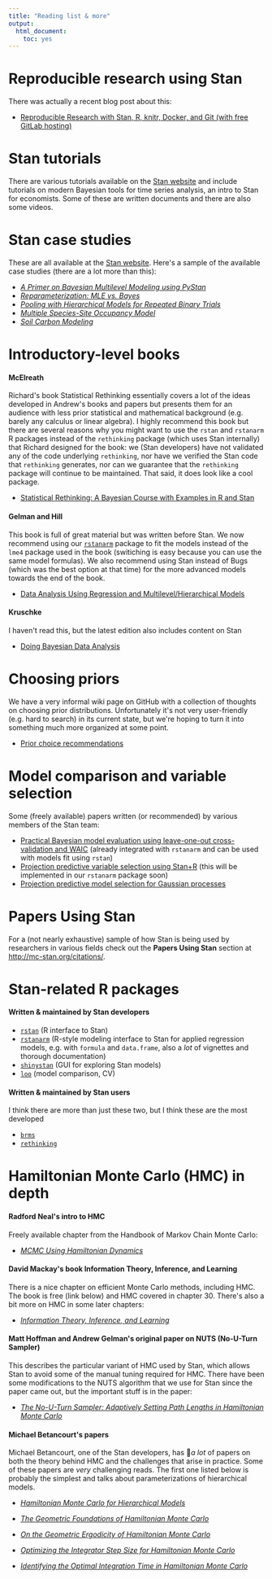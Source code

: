 ```yaml
---
title: "Reading list & more"
output:
  html_document:
    toc: yes
---
```


# Reproducible research using Stan

There was actually a recent blog post about this:

* [Reproducible Research with Stan, R, knitr, Docker, and Git (with free GitLab hosting)](http://andrewgelman.com/2016/07/07/reproducible-research-with-stan-and-docker-with-free-gitlab-hosting/)

# Stan tutorials

There are various tutorials available on the [Stan website](http://mc-stan.org/documentation)
and include tutorials on modern Bayesian tools for time series analysis,
an intro to Stan for economists. Some of these are written documents and
there are also some videos.

# Stan case studies

These are all available at the [Stan website](http://mc-stan.org/documentation/case-studies.html). Here's a sample
of the available case studies (there are a lot more than this):

* [_A Primer on Bayesian Multilevel Modeling using PyStan_](http://mc-stan.org/documentation/case-studies/radon.html)
* [_Reparameterization: MLE vs. Bayes_](http://mc-stan.org/documentation/case-studies/mle-params.html)
* [_Pooling with Hierarchical Models for Repeated Binary Trials_](http://mc-stan.org/documentation/case-studies/pool-binary-trials.html)
* [_Multiple Species-Site Occupancy Model_](http://mc-stan.org/documentation/case-studies/dorazio-royle-occupancy.html)
* [_Soil Carbon Modeling_](http://mc-stan.org/documentation/case-studies/soil-knit.html)


# Introductory-level books

#### McElreath

Richard's book Statistical Rethinking essentially covers a lot of the ideas
developed in Andrew's books and papers but presents them for an audience with
less prior statistical and mathematical background (e.g. barely any calculus or
linear algebra). I highly recommend this book but there are
several reasons why you might want to use the `rstan` and `rstanarm` R packages
instead of the `rethinking` package (which uses Stan internally) that Richard
designed for the book: we (Stan developers) have not validated any of the code
underlying `rethinking`, nor have we verified the Stan code that `rethinking`
generates, nor can we guarantee that the `rethinking` package will continue to
be maintained. That said, it does look like a cool package.

* [Statistical Rethinking: A Bayesian Course with Examples in R and
Stan](http://xcelab.net/rm/statistical-rethinking/)

#### Gelman and Hill

This book is full of great material but was written before Stan. We now
recommend using our [`rstanarm`](http://mc-stan.org/interfaces/rstanarm) package
to fit the models instead of the `lme4` package used in the book (switiching is
easy because you can use the same model formulas). We also recommend using Stan
instead of Bugs (which was the best option at that time) for the more advanced
models towards the end of the book.

* [Data Analysis Using Regression and Multilevel/Hierarchical Models](http://www.stat.columbia.edu/~gelman/arm/)

#### Kruschke

I haven't read this, but the latest edition also includes content on Stan

* [Doing Bayesian Data Analysis](https://sites.google.com/site/doingbayesiandataanalysis/)


# Choosing priors

We have a very informal wiki page on GitHub with a collection of thoughts
on choosing prior distributions. Unfortunately it's not very user-friendly
(e.g. hard to search) in its current state, but we're hoping to turn it
into something much more organized at some point.

* [Prior choice recommendations](https://github.com/stan-dev/stan/wiki/Prior-Choice-Recommendations)


# Model comparison and variable selection

Some (freely available) papers written (or recommended) by various members of
the Stan team:

* [Practical Bayesian model evaluation using leave-one-out cross-validation and WAIC](http://arxiv.org/abs/1507.04544) (already integrated with `rstanarm` and
can be used with models fit using `rstan`)
* [Projection predictive variable selection using Stan+R](http://arxiv.org/abs/1508.02502) (this will be implemented in our
`rstanarm` package soon)
* [Projection predictive model selection for Gaussian processes](http://arxiv.org/abs/1510.04813)

# Papers Using Stan

For a (not nearly exhaustive) sample of how Stan is being used by researchers
in various fields check out the **Papers Using Stan** section at http://mc-stan.org/citations/.


# Stan-related R packages

#### Written & maintained by Stan developers
* [`rstan`](http://mc-stan.org/interfaces/rstan.html) (R interface to Stan)
* [`rstanarm`](http://mc-stan.org/interfaces/rstanarm.html) (R-style modeling
interface to Stan for applied regression models, e.g. with `formula` and `data.frame`, also a _lot_ of vignettes and thorough documentation)
* [`shinystan`](http://mc-stan.org/interfaces/shinystan.html) (GUI for exploring Stan models)
* [`loo`](http://mc-stan.org/interfaces/loo.html) (model comparison, CV)

#### Written & maintained by Stan users
I think there are more than just these two, but I think these are the most developed

* [`brms`](https://github.com/paul-buerkner/brms)
* [`rethinking`](https://github.com/rmcelreath/rethinking)


# Hamiltonian Monte Carlo (HMC) in depth

#### Radford Neal's intro to HMC

Freely available chapter from the Handbook of Markov Chain Monte Carlo:

* [_MCMC Using Hamiltonian Dynamics_](http://www.mcmchandbook.net/HandbookChapter5.pdf)

#### David Mackay's book Information Theory, Inference, and Learning

There is a nice chapter on efficient Monte Carlo methods, including HMC. The
book is free (link below) and HMC covered in chapter 30. There's also a bit more
on HMC in some later chapters:

* [_Information Theory, Inference, and Learning_](http://www.inference.phy.cam.ac.uk/itila/book.html)

#### Matt Hoffman and Andrew Gelman's original paper on NUTS (No-U-Turn Sampler)

This describes the particular variant of HMC used by Stan, which allows Stan to
avoid some of the manual tuning required for HMC. There have been some
modifications to the NUTS algorithm that we use for Stan since the paper came
out, but the important stuff is in the paper:

* [_The No-U-Turn Sampler: Adaptively Setting Path Lengths in Hamiltonian Monte Carlo_](http://www.stat.columbia.edu/~gelman/research/published/nuts.pdf)

#### Michael Betancourt's papers

Michael Betancourt, one of the Stan developers, has *a lot* of papers on both
the theory behind HMC and the challenges that arise in practice. Some of these
papers are *very* challenging reads. The first one listed below is probably
the simplest and talks about parameterizations of hierarchical models.

* [_Hamiltonian Monte Carlo for Hierarchical Models_](http://arxiv.org/abs/1312.0906)

* [_The Geometric Foundations of Hamiltonian Monte Carlo_](http://arxiv.org/abs/1410.5110)

* [_On the Geometric Ergodicity of Hamiltonian Monte Carlo_](http://arxiv.org/abs/1601.08057)

* [_Optimizing the Integrator Step Size for Hamiltonian Monte Carlo_](http://arxiv.org/abs/1411.6669)

* [_Identifying the Optimal Integration Time in Hamiltonian Monte Carlo_](http://arxiv.org/abs/1601.00225)
